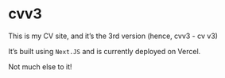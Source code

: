 # cvv3

This is my CV site, and it’s the 3rd version (hence, cvv3 - cv v3) 

It’s built using `Next.JS` and is currently deployed on Vercel.

Not much else to it!